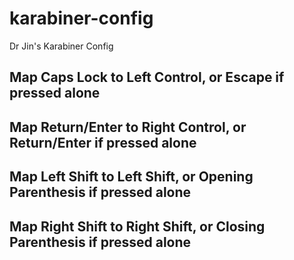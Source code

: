 # karabiner-config
Dr Jin's Karabiner Config
## Map Caps Lock to Left Control, or Escape if pressed alone
## Map Return/Enter to Right Control, or Return/Enter if pressed alone
## Map Left Shift to Left Shift, or Opening Parenthesis if pressed alone
## Map Right Shift to Right Shift, or Closing Parenthesis if pressed alone
